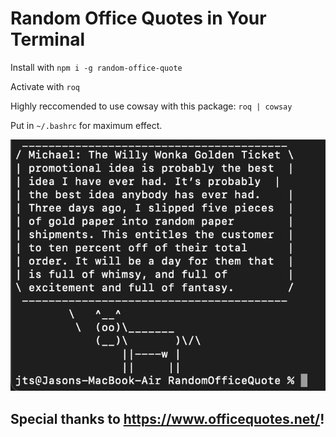 # Random Office Quotes in Your Terminal

Install with `npm i -g random-office-quote`

Activate with `roq`

Highly reccomended to use cowsay with this package: `roq | cowsay`

Put in `~/.bashrc` for maximum effect.

![sc](screenshot.png)

## Special thanks to https://www.officequotes.net/!
